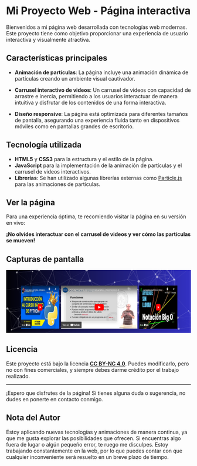 # Mi Proyecto Web - Página interactiva

Bienvenidos a mi página web desarrollada con tecnologías web modernas. Este proyecto tiene como objetivo proporcionar una experiencia de usuario interactiva y visualmente atractiva.

## Características principales

- **Animación de partículas**: La página incluye una animación dinámica de partículas creando un ambiente visual cautivador.
  
- **Carrusel interactivo de videos**: Un carrusel de videos con capacidad de arrastre e inercia, permitiendo a los usuarios interactuar de manera intuitiva y disfrutar de los contenidos de una forma interactiva.

- **Diseño responsive**: La página está optimizada para diferentes tamaños de pantalla, asegurando una experiencia fluida tanto en dispositivos móviles como en pantallas grandes de escritorio.

## Tecnología utilizada

- **HTML5** y **CSS3** para la estructura y el estilo de la página.
- **JavaScript** para la implementación de la animación de partículas y el carrusel de videos interactivos.
- **Librerías**: Se han utilizado algunas librerías externas como [Particle.js](https://github.com/VincentGarreau/particles.js) para las animaciones de partículas.

## Ver la página

Para una experiencia óptima, te recomiendo visitar la página en su versión en vivo:

**¡No olvides interactuar con el carrusel de videos y ver cómo las partículas se mueven!**

## Capturas de pantalla

![Página Web](https://github.com/Deivincci/ProyectoWebFullStack/blob/main/web.png?raw=true)


## Licencia

Este proyecto está bajo la licencia [**CC BY-NC 4.0**](https://creativecommons.org/licenses/by-nc/4.0/). Puedes modificarlo, pero no con fines comerciales, y siempre debes darme crédito por el trabajo realizado.

---

¡Espero que disfrutes de la página! Si tienes alguna duda o sugerencia, no dudes en ponerte en contacto conmigo.

## Nota del Autor

Estoy aplicando nuevas tecnologías y animaciones de manera continua, ya que me gusta explorar las posibilidades que ofrecen. Si encuentras algo fuera de lugar o algún pequeño error, te ruego me disculpes. Estoy trabajando constantemente en la web, por lo que puedes contar con que cualquier inconveniente será resuelto en un breve plazo de tiempo.


